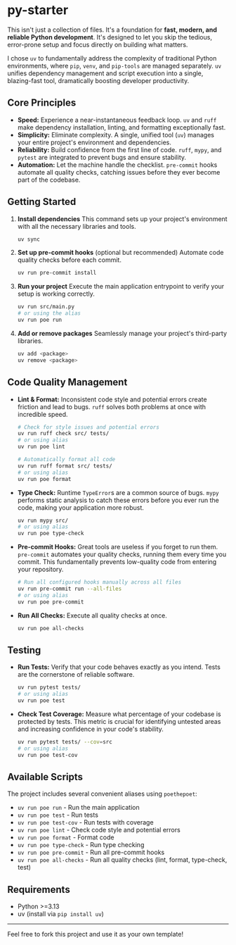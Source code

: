 # py-starter

This isn't just a collection of files. It's a foundation for **fast, modern, and reliable Python development**. It's designed to let you skip the tedious, error-prone setup and focus directly on building what matters.

I chose `uv` to fundamentally address the complexity of traditional Python environments, where `pip`, `venv`, and `pip-tools` are managed separately. `uv` unifies dependency management and script execution into a single, blazing-fast tool, dramatically boosting developer productivity.

## Core Principles

- **Speed:** Experience a near-instantaneous feedback loop. `uv` and `ruff` make dependency installation, linting, and formatting exceptionally fast.
- **Simplicity:** Eliminate complexity. A single, unified tool (`uv`) manages your entire project's environment and dependencies.
- **Reliability:** Build confidence from the first line of code. `ruff`, `mypy`, and `pytest` are integrated to prevent bugs and ensure stability.
- **Automation:** Let the machine handle the checklist. `pre-commit` hooks automate all quality checks, catching issues before they ever become part of the codebase.

## Getting Started

1. **Install dependencies**
   This command sets up your project's environment with all the necessary libraries and tools.
   ```sh
   uv sync
   ```

2. **Set up pre-commit hooks** (optional but recommended)
   Automate code quality checks before each commit.
   ```sh
   uv run pre-commit install
   ```

3. **Run your project**
   Execute the main application entrypoint to verify your setup is working correctly.
   ```sh
   uv run src/main.py
   # or using the alias
   uv run poe run
   ```

4. **Add or remove packages**
   Seamlessly manage your project's third-party libraries.
   ```sh
   uv add <package>
   uv remove <package>
   ```

## Code Quality Management

- **Lint & Format:** Inconsistent code style and potential errors create friction and lead to bugs. `ruff` solves both problems at once with incredible speed.

  ```sh
  # Check for style issues and potential errors
  uv run ruff check src/ tests/
  # or using alias
  uv run poe lint

  # Automatically format all code
  uv run ruff format src/ tests/
  # or using alias
  uv run poe format
  ```

- **Type Check:** Runtime `TypeError`s are a common source of bugs. `mypy` performs static analysis to catch these errors before you ever run the code, making your application more robust.

  ```sh
  uv run mypy src/
  # or using alias
  uv run poe type-check
  ```

- **Pre-commit Hooks:** Great tools are useless if you forget to run them. `pre-commit` automates your quality checks, running them every time you commit. This fundamentally prevents low-quality code from entering your repository.

  ```sh
  # Run all configured hooks manually across all files
  uv run pre-commit run --all-files
  # or using alias
  uv run poe pre-commit
  ```

- **Run All Checks:** Execute all quality checks at once.

  ```sh
  uv run poe all-checks
  ```

## Testing

- **Run Tests:** Verify that your code behaves exactly as you intend. Tests are the cornerstone of reliable software.

  ```sh
  uv run pytest tests/
  # or using alias
  uv run poe test
  ```

- **Check Test Coverage:** Measure what percentage of your codebase is protected by tests. This metric is crucial for identifying untested areas and increasing confidence in your code's stability.

  ```sh
  uv run pytest tests/ --cov=src
  # or using alias
  uv run poe test-cov
  ```

## Available Scripts

The project includes several convenient aliases using `poethepoet`:

- `uv run poe run` - Run the main application
- `uv run poe test` - Run tests
- `uv run poe test-cov` - Run tests with coverage
- `uv run poe lint` - Check code style and potential errors
- `uv run poe format` - Format code
- `uv run poe type-check` - Run type checking
- `uv run poe pre-commit` - Run all pre-commit hooks
- `uv run poe all-checks` - Run all quality checks (lint, format, type-check, test)

## Requirements

- Python >=3.13
- uv (install via `pip install uv`)

---

Feel free to fork this project and use it as your own template!

